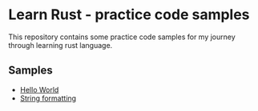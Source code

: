 # Learn Rust - practice code samples 

This repository contains some practice code samples for my journey through learning rust language.

## Samples
- [Hello World](https://github.com/RamGorurerChhana/learn-rust/tree/main/hello_world)
- [String formatting](https://github.com/RamGorurerChhana/learn-rust/tree/main/pretty_print)